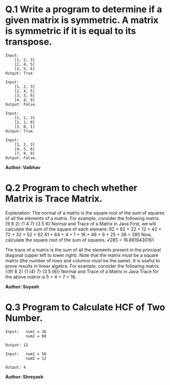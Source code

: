 # Q.1 Write a program to determine if a given matrix is symmetric. A matrix is symmetric if it is equal to its transpose.
```
Input: 
    [1, 2, 3]
    [2, 4, 5]
    [3, 5, 6]
Output: True.

Input:
    [1, 2, 3]
    [2, 4, 5]
    [3, 5, 6]
    [4, 8, 9]
Output: False.

Input:
    [1, 2, 3]
    [2, 1, 0]
    [3, 0, 1]
Output: True.

Input: 
    [1, 2, 3]
    [4, 5, 6]
    [7, 8, 9]
Output: False.
```
**Author: Vaibhav**

# Q.2 Program to chech whether Matrix is Trace Matrix.
Explanation:
The normal of a matrix is the square root of the sum of squares of all the elements of a matrix. For example, consider the following matrix.
        {9  8  2}
        {1  4  7}
        {3  5  6}
Normal and Trace of a Matrix in Java
First, we will calculate the sum of the square of each element.
92 + 82 + 22 + 12 + 42 + 72 + 32 + 52 + 62
81 + 64 + 4 + 1 + 16 + 49 + 9 + 25 + 36 = 285
Now, calculate the square root of the sum of squares.
√285 = 16.8819430161

The trace of a matrix is the sum of all the elements present in the principal diagonal (upper left to lower right). Note that the matrix must be a square matrix (the number of rows and columns must be the same). It is useful to prove results in linear algebra. For example, consider the following matrix.
        {(9)  8   2}
        {1   (4)  7}
        {3    5  (6)}
Normal and Trace of a Matrix in Java
Trace for the above matrix is 5 + 4 + 7 = 16.

**Author: Suyash**

# Q.3 Program to Calculate HCF of Two Number.
``` 
Input:   num1 = 36
         num2 = 60

Output: 12

Input:   num1 = 56
         num2 = 12

Output: 4

```

**Author: Shreyash**



